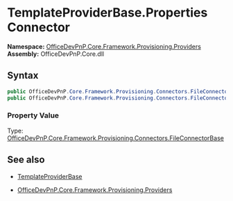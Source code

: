 # TemplateProviderBase.Properties Connector
**Namespace:** [OfficeDevPnP.Core.Framework.Provisioning.Providers](OfficeDevPnP.Core.Framework.Provisioning.Providers.md)  
**Assembly:** OfficeDevPnP.Core.dll  
## Syntax
```C#
public OfficeDevPnP.Core.Framework.Provisioning.Connectors.FileConnectorBase Connector { get; }
public OfficeDevPnP.Core.Framework.Provisioning.Connectors.FileConnectorBase Connector { set; }
```

### Property Value
Type: [OfficeDevPnP.Core.Framework.Provisioning.Connectors.FileConnectorBase](OfficeDevPnP.Core.Framework.Provisioning.Connectors.FileConnectorBase.md) 

## See also
- [TemplateProviderBase](TemplateProviderBase.md) 

- [OfficeDevPnP.Core.Framework.Provisioning.Providers](OfficeDevPnP.Core.Framework.Provisioning.Providers.md)
